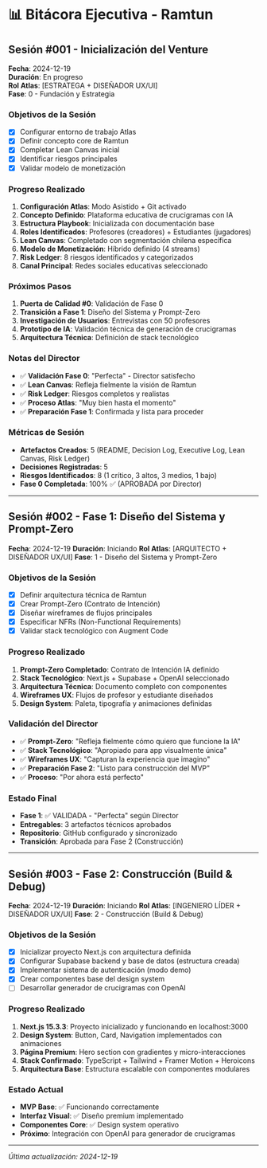 # 📊 Bitácora Ejecutiva - Ramtun

## Sesión #001 - Inicialización del Venture
**Fecha**: 2024-12-19  
**Duración**: En progreso  
**Rol Atlas**: [ESTRATEGA + DISEÑADOR UX/UI]  
**Fase**: 0 - Fundación y Estrategia  

### Objetivos de la Sesión
- [x] Configurar entorno de trabajo Atlas
- [x] Definir concepto core de Ramtun
- [x] Completar Lean Canvas inicial
- [x] Identificar riesgos principales
- [x] Validar modelo de monetización

### Progreso Realizado
1. **Configuración Atlas**: Modo Asistido + Git activado
2. **Concepto Definido**: Plataforma educativa de crucigramas con IA
3. **Estructura Playbook**: Inicializada con documentación base
4. **Roles Identificados**: Profesores (creadores) + Estudiantes (jugadores)
5. **Lean Canvas**: Completado con segmentación chilena específica
6. **Modelo de Monetización**: Híbrido definido (4 streams)
7. **Risk Ledger**: 8 riesgos identificados y categorizados
8. **Canal Principal**: Redes sociales educativas seleccionado

### Próximos Pasos
1. **Puerta de Calidad #0**: Validación de Fase 0
2. **Transición a Fase 1**: Diseño del Sistema y Prompt-Zero
3. **Investigación de Usuarios**: Entrevistas con 50 profesores
4. **Prototipo de IA**: Validación técnica de generación de crucigramas
5. **Arquitectura Técnica**: Definición de stack tecnológico

### Notas del Director
- ✅ **Validación Fase 0**: "Perfecta" - Director satisfecho
- ✅ **Lean Canvas**: Refleja fielmente la visión de Ramtun
- ✅ **Risk Ledger**: Riesgos completos y realistas
- ✅ **Proceso Atlas**: "Muy bien hasta el momento"
- ✅ **Preparación Fase 1**: Confirmada y lista para proceder

### Métricas de Sesión
- **Artefactos Creados**: 5 (README, Decision Log, Executive Log, Lean Canvas, Risk Ledger)
- **Decisiones Registradas**: 5
- **Riesgos Identificados**: 8 (1 crítico, 3 altos, 3 medios, 1 bajo)
- **Fase 0 Completada**: 100% ✅ (APROBADA por Director)

---

## Sesión #002 - Fase 1: Diseño del Sistema y Prompt-Zero
**Fecha**: 2024-12-19
**Duración**: Iniciando
**Rol Atlas**: [ARQUITECTO + DISEÑADOR UX/UI]
**Fase**: 1 - Diseño del Sistema y Prompt-Zero

### Objetivos de la Sesión
- [x] Definir arquitectura técnica de Ramtun
- [x] Crear Prompt-Zero (Contrato de Intención)
- [x] Diseñar wireframes de flujos principales
- [x] Especificar NFRs (Non-Functional Requirements)
- [x] Validar stack tecnológico con Augment Code

### Progreso Realizado
1. **Prompt-Zero Completado**: Contrato de Intención IA definido
2. **Stack Tecnológico**: Next.js + Supabase + OpenAI seleccionado
3. **Arquitectura Técnica**: Documento completo con componentes
4. **Wireframes UX**: Flujos de profesor y estudiante diseñados
5. **Design System**: Paleta, tipografía y animaciones definidas

### Validación del Director
- ✅ **Prompt-Zero**: "Refleja fielmente cómo quiero que funcione la IA"
- ✅ **Stack Tecnológico**: "Apropiado para app visualmente única"
- ✅ **Wireframes UX**: "Capturan la experiencia que imagino"
- ✅ **Preparación Fase 2**: "Listo para construcción del MVP"
- ✅ **Proceso**: "Por ahora está perfecto"

### Estado Final
- **Fase 1**: ✅ VALIDADA - "Perfecta" según Director
- **Entregables**: 3 artefactos técnicos aprobados
- **Repositorio**: GitHub configurado y sincronizado
- **Transición**: Aprobada para Fase 2 (Construcción)

---

## Sesión #003 - Fase 2: Construcción (Build & Debug)
**Fecha**: 2024-12-19
**Duración**: Iniciando
**Rol Atlas**: [INGENIERO LÍDER + DISEÑADOR UX/UI]
**Fase**: 2 - Construcción (Build & Debug)

### Objetivos de la Sesión
- [x] Inicializar proyecto Next.js con arquitectura definida
- [x] Configurar Supabase backend y base de datos (estructura creada)
- [x] Implementar sistema de autenticación (modo demo)
- [x] Crear componentes base del design system
- [ ] Desarrollar generador de crucigramas con OpenAI

### Progreso Realizado
1. **Next.js 15.3.3**: Proyecto inicializado y funcionando en localhost:3000
2. **Design System**: Button, Card, Navigation implementados con animaciones
3. **Página Premium**: Hero section con gradientes y micro-interacciones
4. **Stack Confirmado**: TypeScript + Tailwind + Framer Motion + Heroicons
5. **Arquitectura Base**: Estructura escalable con componentes modulares

### Estado Actual
- **MVP Base**: ✅ Funcionando correctamente
- **Interfaz Visual**: ✅ Diseño premium implementado
- **Componentes Core**: ✅ Design system operativo
- **Próximo**: Integración con OpenAI para generador de crucigramas

---

*Última actualización: 2024-12-19*
